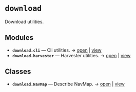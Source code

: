 # `download`

Download utilities.

<!-- START doctoc generated TOC please keep comment here to allow auto update -->
<!-- END doctoc generated TOC please keep comment here to allow auto update -->

## Modules

- **`download.cli`** — Cli utilities. → [open](vscode://file//home/paul/kgfoundry/src/download/cli.py:1:1) | [view](https://github.com/github.com/paul-heyse/blob/bc0c8711d5066ab1bfcf1456260c83f7ca0f224f/src/download/cli.py#L1)
- **`download.harvester`** — Harvester utilities. → [open](vscode://file//home/paul/kgfoundry/src/download/harvester.py:1:1) | [view](https://github.com/github.com/paul-heyse/blob/bc0c8711d5066ab1bfcf1456260c83f7ca0f224f/src/download/harvester.py#L1)

## Classes

- **`download.NavMap`** — Describe NavMap. → [open](vscode://file//home/paul/kgfoundry/src/kgfoundry_common/navmap_types.py:32:1) | [view](https://github.com/github.com/paul-heyse/blob/bc0c8711d5066ab1bfcf1456260c83f7ca0f224f/src/kgfoundry_common/navmap_types.py#L32-L45)
<!-- agent:readme v1 sha:bc0c8711d5066ab1bfcf1456260c83f7ca0f224f content:9f7a9240685e -->
